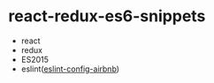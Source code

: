 # react-redux-es6-snippets

* react
* redux
* ES2015
* eslint([eslint-config-airbnb](https://www.npmjs.com/package/eslint-config-airbnb))
